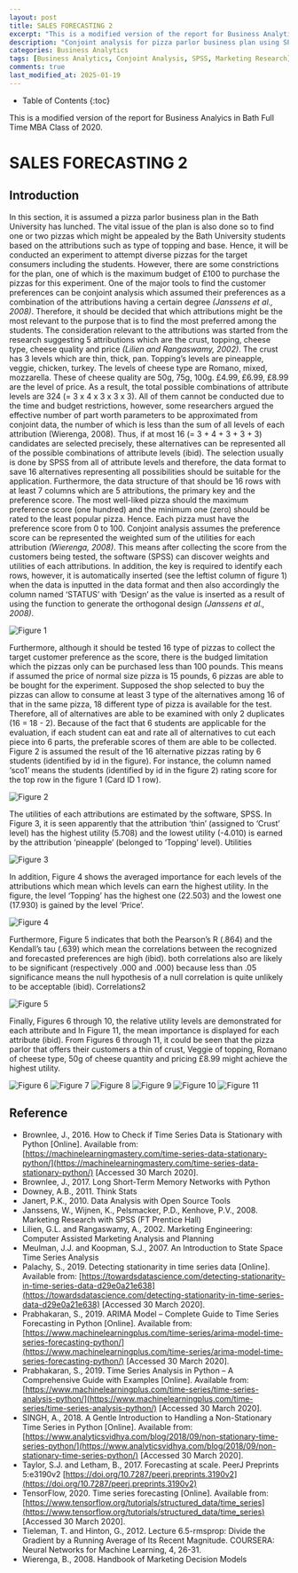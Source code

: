 ```yaml
---
layout: post
title: SALES FORECASTING 2
excerpt: "This is a modified version of the report for Business Analytics in Bath Full Time MBA Class of 2020."
description: "Conjoint analysis for pizza parlor business plan using SPSS. Customer preference modeling with budget constraints."
categories: Business Analytics
tags: [Business Analytics, Conjoint Analysis, SPSS, Marketing Research]
comments: true
last_modified_at: 2025-01-19
---
```


* Table of Contents
{:toc}

This is a modified version of the report for Business Analyics in Bath Full Time MBA Class of 2020.

# SALES FORECASTING 2

## Introduction
In this section, it is assumed a pizza parlor business plan in the Bath University has lunched.  The vital issue of the plan is also done so to find one or two pizzas which might be appealed by the Bath University students based on the attributions such as type of topping and base.  Hence, it will be conducted an experiment to attempt diverse pizzas for the target consumers including the students.  However, there are some constrictions for the plan, one of which is the maximum budget of £100 to purchase the pizzas for this experiment.  One of the major tools to find the customer preferences can be conjoint analysis which assumed their preferences as a combination of the attributions having a certain degree <cite>(Janssens et al., 2008)</cite>.  Therefore, it should be decided that which attributions might be the most relevant to the purpose that is to find the most preferred among the students.  The consideration relevant to the attributions was started from the research suggesting 5 attributions which are the crust, topping, cheese type, cheese quality and price <cite>(Lilien and Rangaswamy, 2002)</cite>.  The crust has 3 levels which are thin, thick, pan.  Topping’s levels are pineapple, veggie, chicken, turkey.  The levels of cheese type are Romano, mixed, mozzarella.  These of cheese quality are 50g, 75g, 100g.  £4.99, £6.99, £8.99 are the level of price.  As a result, the total possible combinations of attribute levels are 324 (= 3 x 4 x 3 x 3 x 3).  All of them cannot be conducted due to the time and budget restrictions, however, some researchers argued the effective number of part worth parameters to be approximated from conjoint data, the number of which is less than the sum of all levels of each attribution (Wierenga, 2008).  Thus, if at most 16 (= 3 + 4 + 3 + 3 + 3) candidates are selected precisely, these alternatives can be represented all of the possible combinations of attribute levels (ibid).  The selection usually is done by SPSS from all of attribute levels and therefore, the data format to save 16 alternatives representing all possibilities should be suitable for the application.  Furthermore, the data structure of that should be 16 rows with at least 7 columns which are 5 attributions, the primary key and the preference score.  The most well-liked pizza should the maximum preference score (one hundred) and the minimum one (zero) should be rated to the least popular pizza.  Hence. Each pizza must have the preference score from 0 to 100.  Conjoint analysis assumes the preference score can be represented the weighted sum of the utilities for each attribution <cite>(Wierenga, 2008)</cite>.  This means after collecting the score from the customers being tested, the software (SPSS) can discover weights and utilities of each attributions.  In addition, the key is required to identify each rows, however, it is automatically inserted (see the leftist column of figure 1) when the data is inputted in the data format and then also accordingly the column named ‘STATUS’ with ‘Design’ as the value is inserted as a result of using the function to generate the orthogonal design <cite>(Janssens et al., 2008)</cite>.

![Figure 1](https://res.cloudinary.com/djiyxp5ax/image/upload/v1623989695/Figure_1_gtuehf.png "Figure 1")

Furthermore, although it should be tested 16 type of pizzas to collect the target customer preference as the score, there is the budged limitation which the pizzas only can be purchased less than 100 pounds.  This means if assumed the price of normal size pizza is 15 pounds, 6 pizzas are able to be bought for the experiment.  Supposed the shop selected to buy the pizzas can allow to consume at least 3 type of the alternatives among 16 of that in the same pizza, 18 different type of pizza is available for the test.  Therefore, all of alternatives are able to be examined with only 2 duplicates (16 = 18 - 2).  Because of the fact that 6 students are applicable for the evaluation, if each student can eat and rate all of alternatives to cut each piece into 6 parts, the preferable scores of them are able to be collected.  Figure 2 is assumed the result of the 16 alternative pizzas rating by 6 students (identified by id in the figure).  For instance, the column named ‘sco1’ means the students (identified by id in the figure 2) rating score for the top row in the figure 1 (Card ID 1 row).   
 
![Figure 2](https://res.cloudinary.com/djiyxp5ax/image/upload/v1623989696/Figure_2_k2ig2k.png "Figure 2")

The utilities of each attributions are estimated by the software, SPSS.  In Figure 3, it is seen apparently that the attribution ‘thin’ (assigned to ‘Crust’ level) has the highest utility (5.708) and the lowest utility (-4.010) is earned by the attribution ‘pineapple’ (belonged to ‘Topping’ level). 
Utilities 
 
![Figure 3](https://res.cloudinary.com/djiyxp5ax/image/upload/v1623989695/Figure_3_bghixu.png "Figure 3")

In addition, Figure 4 shows the averaged importance for each levels of the attributions which mean which levels can earn the highest utility.  In the figure, the level ‘Topping’ has the highest one (22.503) and the lowest one (17.930) is gained by the level ‘Price’.

![Figure 4](https://res.cloudinary.com/djiyxp5ax/image/upload/v1623989695/Figure_4_qdicuj.png "Figure 4")

Furthermore, Figure 5 indicates that both the Pearson’s R (.864) and the Kendall’s tau (.639) which mean the correlations between the recognized and forecasted preferences are high (ibid).  both correlations also are likely to be significant (respectively .000 and .000) because less than .05 significance means the null hypothesis of a null correlation is quite unlikely to be acceptable (ibid). 
Correlations2 

![Figure 5](https://res.cloudinary.com/djiyxp5ax/image/upload/v1623989695/Figure_5_qxihdw.png "Figure 5")

Finally, Figures 6 through 10, the relative utility levels are demonstrated for each attribute and In Figure 11, the mean importance is displayed for each attribute (ibid).  From Figures 6 through 11, it could be seen that the pizza parlor that offers their customers a thin of crust, Veggie of topping, Romano of cheese type, 50g of cheese quantity and pricing £8.99 might achieve the highest utility.  

![Figure 6](https://res.cloudinary.com/djiyxp5ax/image/upload/v1598684071/%E5%9B%B36.png "Figure 6")
![Figure 7](https://res.cloudinary.com/djiyxp5ax/image/upload/v1598684178/%E5%9B%B37.png "Figure 7")
![Figure 8](https://res.cloudinary.com/djiyxp5ax/image/upload/v1598684256/%E5%9B%B38.png "Figure 8")
![Figure 9](https://res.cloudinary.com/djiyxp5ax/image/upload/v1598684355/%E5%9B%B39.png "Figure 9")
![Figure 10](https://res.cloudinary.com/djiyxp5ax/image/upload/v1598685868/%E5%9B%B310.png "Figure 10")
![Figure 11](https://res.cloudinary.com/djiyxp5ax/image/upload/v1598685920/%E5%9B%B311.png "Figure 11")

## Reference
* Brownlee, J., 2016. How to Check if Time Series Data is Stationary with Python [Online]. Available from: [https://machinelearningmastery.com/time-series-data-stationary-python/](https://machinelearningmastery.com/time-series-data-stationary-python/) [Accessed 30 March 2020].
* Brownlee, J., 2017. Long Short-Term Memory Networks with Python
* Downey, A.B., 2011. Think Stats
* Janert, P.K., 2010. Data Analysis with Open Source Tools
* Janssens, W., Wijnen, K., Pelsmacker, P.D., Kenhove, P.V., 2008. Marketing Research with SPSS (FT Prentice Hall)
* Lilien, G.L. and Rangaswamy, A., 2002. Marketing Engineering: Computer Assisted Marketing Analysis and Planning
* Meulman, J.J. and Koopman, S.J., 2007. An Introduction to State Space Time Series Analysis
* Palachy, S., 2019. Detecting stationarity in time series data [Online]. Available from: [https://towardsdatascience.com/detecting-stationarity-in-time-series-data-d29e0a21e638](https://towardsdatascience.com/detecting-stationarity-in-time-series-data-d29e0a21e638) [Accessed 30 March 2020].
* Prabhakaran, S., 2019. ARIMA Model – Complete Guide to Time Series Forecasting in Python [Online]. Available from: [https://www.machinelearningplus.com/time-series/arima-model-time-series-forecasting-python/](https://www.machinelearningplus.com/time-series/arima-model-time-series-forecasting-python/) [Accessed 30 March 2020].
* Prabhakaran, S., 2019. Time Series Analysis in Python – A Comprehensive Guide with Examples [Online]. Available from: [https://www.machinelearningplus.com/time-series/time-series-analysis-python/](https://www.machinelearningplus.com/time-series/time-series-analysis-python/) [Accessed 30 March 2020].
* SINGH, A., 2018. A Gentle Introduction to Handling a Non-Stationary Time Series in Python [Online]. Available from: [https://www.analyticsvidhya.com/blog/2018/09/non-stationary-time-series-python/](https://www.analyticsvidhya.com/blog/2018/09/non-stationary-time-series-python/) [Accessed 30 March 2020].
* Taylor, S.J. and Letham, B., 2017. Forecasting at scale. PeerJ Preprints 5:e3190v2 [https://doi.org/10.7287/peerj.preprints.3190v2](https://doi.org/10.7287/peerj.preprints.3190v2)
* TensorFlow, 2020. Time series forecasting [Online]. Available from: [https://www.tensorflow.org/tutorials/structured_data/time_series](https://www.tensorflow.org/tutorials/structured_data/time_series) [Accessed 30 March 2020].
* Tieleman, T. and Hinton, G., 2012. Lecture 6.5-rmsprop: Divide the Gradient by a Running Average of Its Recent Magnitude. COURSERA: Neural Networks for Machine Learning, 4, 26-31.
* Wierenga, B., 2008. Handbook of Marketing Decision Models
